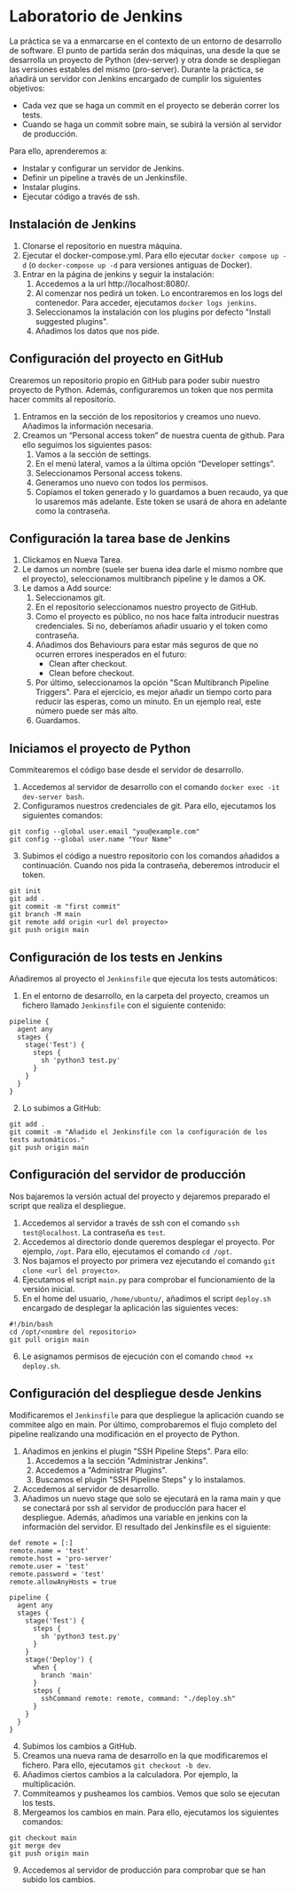 # Laboratorio de Jenkins
La práctica se va a enmarcarse en el contexto de un entorno de desarrollo de software. El punto de partida serán dos máquinas, una desde la que se desarrolla un proyecto de Python (dev-server) y otra donde se despliegan las versiones estables del mismo (pro-server). Durante la práctica, se añadirá un servidor con Jenkins encargado de cumplir los siguientes objetivos:
* Cada vez que se haga un commit en el proyecto se deberán correr los tests.
* Cuando se haga un commit sobre main, se subirá la versión al servidor de producción.

Para ello, aprenderemos a:
* Instalar y configurar un servidor de Jenkins.
* Definir un pipeline a través de un Jenkinsfile.
* Instalar plugins.
* Ejecutar código a través de ssh.

## Instalación de Jenkins
1. Clonarse el repositorio en nuestra máquina.
2. Ejecutar el docker-compose.yml. Para ello ejecutar `docker compose up -d` (o `docker-compose up -d` para versiones antiguas de Docker).
3. Entrar en la página de jenkins y seguir la instalación:
   1. Accedemos a la url http://localhost:8080/.
   2. Al comenzar nos pedirá un token. Lo encontraremos en los logs del contenedor. Para acceder, ejecutamos `docker logs jenkins`.
   3. Seleccionamos la instalación con los plugins por defecto "Install suggested plugins".
   4. Añadimos los datos que nos pide.

## Configuración del proyecto en GitHub
Crearemos un repositorio propio en GitHub para poder subir nuestro proyecto de Python. Además, configuraremos un token que nos permita hacer commits al repositorio.
1. Entramos en la sección de los repositorios y creamos uno nuevo. Añadimos la información necesaria.
2. Creamos un “Personal access token” de nuestra cuenta de github. Para ello seguimos los siguientes pasos:
   1. Vamos a la sección de settings.
   1. En el menú lateral, vamos a la última opción “Developer settings”.
   1. Seleccionamos Personal access tokens.
   1. Generamos uno nuevo con todos los permisos.
   1. Copiamos el token generado y lo guardamos a buen recaudo, ya que lo usaremos más adelante. Este token se usará de ahora en adelante como la contraseña.

## Configuración la tarea base de Jenkins
1. Clickamos en Nueva Tarea.
2. Le damos un nombre (suele ser buena idea darle el mismo nombre que el proyecto), seleccionamos multibranch pipeline y le damos a OK.
3. Le damos a Add source:
   1. Seleccionamos git.
   2. En el repositorio seleccionamos nuestro proyecto de GitHub.
   3. Como el proyecto es público, no nos hace falta introducir nuestras credenciales. Si no, deberíamos añadir usuario y el token como contraseña.
   4. Añadimos dos Behaviours para estar más seguros de que no ocurren errores inesperados en el futuro:
      * Clean after checkout.
      * Clean before checkout.
   5. Por último, seleccionamos la opción "Scan Multibranch Pipeline Triggers". Para el ejercicio, es mejor añadir un tiempo corto para reducir las esperas, como un minuto. En un ejemplo real, este número puede ser más alto.
   6. Guardamos.


## Iniciamos el proyecto de Python
Commitearemos el código base desde el servidor de desarrollo.
1. Accedemos al servidor de desarrollo con el comando `docker exec -it dev-server bash`.
2. Configuramos nuestros credenciales de git. Para ello, ejecutamos los siguientes comandos:
```shell
git config --global user.email "you@example.com"
git config --global user.name "Your Name"
```
3. Subimos el código a nuestro repositorio con los comandos añadidos a continuación. Cuando nos pida la contraseña, deberemos introducir el token.
```shell
git init
git add .
git commit -m "first commit"
git branch -M main
git remote add origin <url del proyecto>
git push origin main
```

## Configuración de los tests en Jenkins
Añadiremos al proyecto el `Jenkinsfile` que ejecuta los tests automáticos:
1. En el entorno de desarrollo, en la carpeta del proyecto, creamos un fichero llamado `Jenkinsfile` con el siguiente contenido:
```shell
pipeline {
  agent any
  stages {
    stage('Test') {
      steps {
        sh 'python3 test.py'
      }
    }
  }
}
```
2. Lo subimos a GitHub:
```shell
git add .
git commit -m "Añadido el Jenkinsfile con la configuración de los tests automáticos."
git push origin main
```

## Configuración del servidor de producción
Nos bajaremos la versión actual del proyecto y dejaremos preparado el script que realiza el despliegue.
1. Accedemos al servidor a través de ssh con el comando `ssh test@localhost`. La contraseña es `test`.
2. Accedemos al directorio donde queremos desplegar el proyecto. Por ejemplo, `/opt`. Para ello, ejecutamos el comando `cd /opt`.
3. Nos bajamos el proyecto por primera vez ejecutando el comando `git clone <url del proyecto>`.
4. Ejecutamos el script `main.py` para comprobar el funcionamiento de la versión inicial.
5. En el home del usuario, `/home/ubuntu/`, añadimos el script `deploy.sh` encargado de desplegar la aplicación las siguientes veces:
```shell
#!/bin/bash
cd /opt/<nombre del repositorio>
git pull origin main
```
6. Le asignamos permisos de ejecución con el comando `chmod +x deploy.sh`.

## Configuración del despliegue desde Jenkins
Modificaremos el `Jenkinsfile` para que despliegue la aplicación cuando se commitee algo en main. Por último, comprobaremos el flujo completo del pipeline realizando una modificación en el proyecto de Python.
1. Añadimos en jenkins el plugin "SSH Pipeline Steps". Para ello:
   1. Accedemos a la sección "Administrar Jenkins".
   2. Accedemos a "Administrar Plugins".
   3. Buscamos el plugin "SSH Pipeline Steps" y lo instalamos.
2. Accedemos al servidor de desarrollo.
3. Añadimos un nuevo stage que solo se ejecutará en la rama main y que se conectará por ssh al servidor de producción para hacer el despliegue. Además, añadimos una variable en jenkins con la información del servidor. El resultado del Jenkinsfile es el siguiente:
```shell
def remote = [:]
remote.name = 'test'
remote.host = 'pro-server'
remote.user = 'test'
remote.password = 'test'
remote.allowAnyHosts = true

pipeline {
  agent any
  stages {
    stage('Test') {
      steps {
        sh 'python3 test.py'
      }
    }
    stage('Deploy') {
      when {
        branch 'main'
      }
      steps {
        sshCommand remote: remote, command: "./deploy.sh"
      }
    }
  }
}
```
4. Subimos los cambios a GitHub.
5. Creamos una nueva rama de desarrollo en la que modificaremos el fichero. Para ello, ejecutamos `git checkout -b dev`.
6. Añadimos ciertos cambios a la calculadora. Por ejemplo, la multiplicación.
7. Commiteamos y pusheamos los cambios. Vemos que solo se ejecutan los tests.
8. Mergeamos los cambios en main. Para ello, ejecutamos los siguientes comandos:
```shell
git checkout main
git merge dev
git push origin main
```
9. Accedemos al servidor de producción para comprobar que se han subido los cambios.
